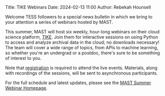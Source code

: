 Title:  TIKE Webinars
Date: 2024-02-13 11:00
Author: Rebekah Hounsell

Welcome TESS followers to a special news bulletin in which we bring to your attention a series of webinars hosted by MAST.

This summer, MAST will host six weekly, hour-long webinars on their cloud science platform, [TIKE](https://timeseries.science.stsci.edu/hub/login?next=%2Fhub%2F). Join them for interactive sessions on using Python to access and analyze archival data in the cloud; no downloads necessary! The team will cover a wide range of topics, from APIs to machine learning, so whether you're an undergrad or a postdoc, there's sure to be something of interest to you.
 
Note that [registration](https://docs.google.com/forms/d/e/1FAIpQLSfsaoERPt0Gsx5JVZtYGs7UtzgjGmG7rqoBRWz0dGZdAJmtBg/viewform?usp=send_form) is required to attend the live events. Materials, along with recordings of the sessions, will be sent to asynchronous participants.
 
For the full schedule and latest updates, please see the [MAST Summer Webinar Homepage](https://archive.stsci.edu/2024-summer-webinar).
